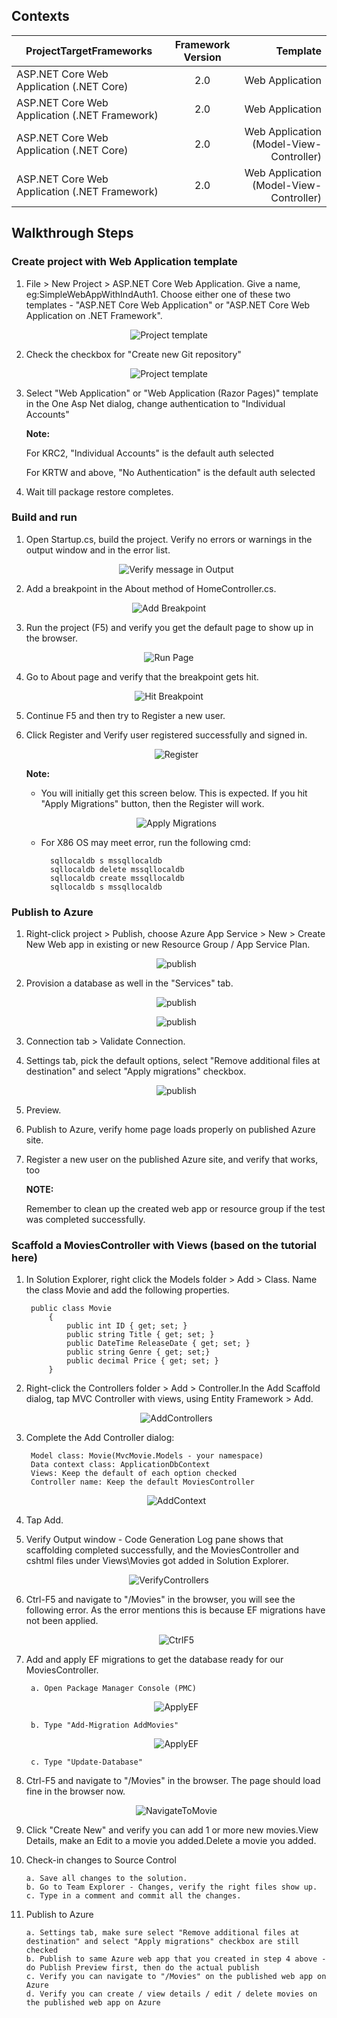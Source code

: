 
## Contexts
|ProjectTargetFrameworks|Framework Version| Template |
| ------------- |:-------------:| -----:|
| ASP.NET Core Web Application (.NET Core)|2.0|Web Application|
| ASP.NET Core Web Application (.NET Framework)|2.0| Web Application|
| ASP.NET Core Web Application (.NET Core) |2.0|Web Application (Model-View-Controller)|
| ASP.NET Core Web Application (.NET Framework) |2.0|Web Application (Model-View-Controller)|

## Walkthrough Steps

### Create project with Web Application template 

1. File > New Project > ASP.NET Core Web Application. Give a name, eg:SimpleWebAppWithIndAuth1.
Choose either one of these two templates - "ASP.NET Core Web Application" or "ASP.NET Core Web Application on .NET Framework".

<div align=center>

![Project template](image/2.0_SimpleWebAppWithIndAuth/tp1.png)

</div>

2. Check the checkbox for "Create new Git repository"

<div align=center>

![Project template](image/2.0_SimpleWebAppWithIndAuth/CreateNewGit.png)

</div>

3. Select "Web Application" or "Web Application (Razor Pages)" template in the One Asp Net dialog, change authentication to "Individual Accounts"

	**Note:** 

	For KRC2, "Individual Accounts" is the default auth selected

	For KRTW and above, "No Authentication" is the default auth selected

4. Wait till package restore completes.
			
### Build and run 

1. Open Startup.cs, build the project. Verify no errors or warnings in the output window and in the error list.

	<div align=center>

	![Verify message in Output](image/2.0_SimpleWebAppWithIndAuth/NoError.png)

	</div>

2. Add a breakpoint in the About method of HomeController.cs.

<div align=center>

![Add Breakpoint](image/2.0_SimpleWebAppWithIndAuth/AddBreakpoint.png)	 

</div>

3. Run the project (F5) and verify you get the default page to show up in the browser.

<div align=center>

![Run Page](image/2.0_SimpleWebAppWithIndAuth/HomePage.png)	

</div>

4. Go to About page and verify that the breakpoint gets hit.

<div align=center>

![Hit Breakpoint](image/2.0_SimpleWebAppWithIndAuth/HitBP.png)	

</div>

5. Continue F5 and then try to Register a new user.
			
6. Click Register and Verify user registered successfully and signed in.

	<div align=center>

	![Register](image/2.0_SimpleWebAppWithIndAuth/Register.png)	
	
	</div>

	**Note:**

	* You will initially get this screen below. This is expected. If you hit "Apply Migrations" button, then the Register will work.

	<div align=center>

	![Apply Migrations](image/2.0_SimpleWebAppWithIndAuth/AddMigrations.png)

	</div>

	* For X86 OS may meet error, run the following cmd:

			sqllocaldb s mssqllocaldb 
			sqllocaldb delete mssqllocaldb 
			sqllocaldb create mssqllocaldb 
			sqllocaldb s mssqllocaldb 

### Publish to Azure

1. Right-click project > Publish, choose Azure App Service > New > Create New Web app in existing or new Resource Group / App Service Plan.

	<div align=center>

	![publish](image/2.0_SimpleWebAppWithIndAuth/NewAzureWebApp.png)
	
	</div>

2. Provision a database as well in the "Services" tab.

	<div align=center>

	![publish](image/2.0_SimpleWebAppWithIndAuth/AddDB2.png)
	
	![publish](image/2.0_SimpleWebAppWithIndAuth/AddDB.png)

	</div>

3. Connection tab > Validate Connection.

4. Settings tab, pick the default options, select "Remove additional files at destination" and select "Apply migrations" checkbox.

	<div align=center>

	![publish](image/2.0_SimpleWebAppWithIndAuth/PublishSettings.png)

	</div>

5. Preview.

6. Publish to Azure, verify home page loads properly on published Azure site.

7. Register a new user on the published Azure site, and verify that works, too
	
	**NOTE:**
	
	Remember to clean up the created web app or resource group if the test was completed successfully.
	
### Scaffold a MoviesController with Views (based on the tutorial here)

1. In Solution Explorer, right click the Models folder > Add > Class. Name the class Movie and add the following properties.
			
		public class Movie
			{
				public int ID { get; set; }
				public string Title { get; set; }
				public DateTime ReleaseDate { get; set; }
				public string Genre { get; set;}
				public decimal Price { get; set; }
			}

2. Right-click the Controllers folder > Add > Controller.In the Add Scaffold dialog, tap MVC Controller with views, using Entity Framework > Add.
	
	<div align=center>

	![AddControllers](image/2.0_SimpleWebAppWithIndAuth/AddController.png)

	</div>

3. Complete the Add Controller dialog:
		
		Model class: Movie(MvcMovie.Models - your namespace) 
		Data context class: ApplicationDbContext 
		Views: Keep the default of each option checked
		Controller name: Keep the default MoviesController
		
	<div align=center>

	![AddContext](image/2.0_SimpleWebAppWithIndAuth/AddContext.png)

	</div>


4. Tap Add.

5. Verify Output window - Code Generation Log pane shows that scaffolding completed successfully, and the MoviesController and cshtml files under Views\Movies got added in Solution Explorer.

<div align=center>

![VerifyControllers](image/2.0_SimpleWebAppWithIndAuth/verify.png)

</div>
	

6. Ctrl-F5 and navigate to "/Movies" in the browser, you will see the following error. As the error mentions this is because EF migrations have not been applied.
			
	<div align=center>

	![CtrlF5](image/2.0_SimpleWebAppWithIndAuth/ctrfF5.png)

	</div>

7. Add and apply EF migrations to get the database ready for our MoviesController.
	
		a. Open Package Manager Console (PMC)

	<div align=center>

	![ApplyEF](image/2.0_SimpleWebAppWithIndAuth/applyEF.png)

	</div>

		b. Type "Add-Migration AddMovies"

	<div align=center>

	![ApplyEF](image/2.0_SimpleWebAppWithIndAuth/applyef2.png)

	</div>

		c. Type "Update-Database"
		
8. Ctrl-F5 and navigate to "/Movies" in the browser. The page should load fine in the browser now.
			
	<div align=center>

	![NavigateToMovie](image/2.0_SimpleWebAppWithIndAuth/naviagetoMovies.png)

	</div>

9. Click "Create New" and verify you can add 1 or more new movies.View Details, make an Edit to a movie you added.Delete a movie you added.

10. Check-in changes to Source Control
		
		a. Save all changes to the solution.
		b. Go to Team Explorer - Changes, verify the right files show up. 
		c. Type in a comment and commit all the changes.
		
11. Publish to Azure
		
		a. Settings tab, make sure select "Remove additional files at destination" and select "Apply migrations" checkbox are still checked
		b. Publish to same Azure web app that you created in step 4 above - do Publish Preview first, then do the actual publish
		c. Verify you can navigate to "/Movies" on the published web app on Azure
		d. Verify you can create / view details / edit / delete movies on the published web app on Azure

